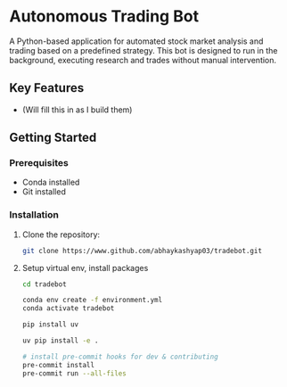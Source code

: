 # Autonomous Trading Bot

A Python-based application for automated stock market analysis and trading based on a predefined strategy. This bot is designed to run in the background, executing research and trades without manual intervention.

## Key Features
- (Will fill this in as I build them)

## Getting Started

### Prerequisites

- Conda installed
- Git installed

### Installation

1. Clone the repository:
   ```bash
   git clone https://www.github.com/abhaykashyap03/tradebot.git

2. Setup virtual env, install packages
   ```bash
   cd tradebot

   conda env create -f environment.yml
   conda activate tradebot

   pip install uv

   uv pip install -e .

   # install pre-commit hooks for dev & contributing
   pre-commit install
   pre-commit run --all-files
